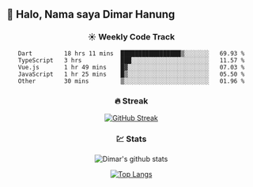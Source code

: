 ## 👋 Halo, Nama saya **Dimar Hanung**

<center>

### :sunny: Weekly Code Track
<!--START_SECTION:waka-->

```text
Dart         18 hrs 11 mins  █████████████████▒░░░░░░░   69.93 %
TypeScript   3 hrs           ███░░░░░░░░░░░░░░░░░░░░░░   11.57 %
Vue.js       1 hr 49 mins    █▓░░░░░░░░░░░░░░░░░░░░░░░   07.03 %
JavaScript   1 hr 25 mins    █▒░░░░░░░░░░░░░░░░░░░░░░░   05.50 %
Other        30 mins         ▒░░░░░░░░░░░░░░░░░░░░░░░░   01.96 %
```

<!--END_SECTION:waka-->

### :fire: Streak

[![GitHub Streak](http://github-readme-streak-stats.herokuapp.com?user=dimar-hanung)](https://git.io/streak-stats)

### :chart: Stats

![Dimar's github stats](https://github-readme-stats.vercel.app/api?username=dimar-hanung&show_icons=true&theme=vue)

[![Top Langs](https://github-readme-stats.vercel.app/api/top-langs/?username=dimar-hanung)](#)

</center>

